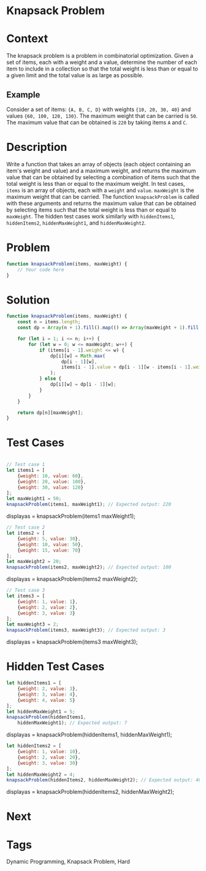 # Knapsack Problem

# Context

The knapsack problem is a problem in combinatorial optimization. Given a set of items, each with a weight and a value,
determine the number of each item to include in a collection so that the total weight is less than or equal to a given
limit and the total value is as large as possible.

## Example

Consider a set of items: `{A, B, C, D}` with weights `{10, 20, 30, 40}` and values `{60, 100, 120, 130}`. The maximum
weight that can be carried is `50`. The maximum value that can be obtained is `220` by taking items `A` and `C`.

# Description

Write a function that takes an array of objects (each object containing an item's weight and value) and a maximum
weight, and returns the maximum value that can be obtained by selecting a combination of items such that the total
weight is less than or equal to the maximum weight. In test cases, `items` is an array of objects,
each with a `weight` and `value`. `maxWeight` is the maximum weight that can be carried. The function `knapsackProblem`
is called with these arguments and returns the maximum value that can be obtained by selecting items such that the total
weight is less than or equal to `maxWeight`. The hidden test cases work similarly with
`hiddenItems1`, `hiddenItems2`, `hiddenMaxWeight1`, and `hiddenMaxWeight2`.

# Problem

```javascript
function knapsackProblem(items, maxWeight) {
    // Your code here
}
```

# Solution

```javascript
function knapsackProblem(items, maxWeight) {
    const n = items.length;
    const dp = Array(n + 1).fill().map(() => Array(maxWeight + 1).fill(0));

    for (let i = 1; i <= n; i++) {
        for (let w = 0; w <= maxWeight; w++) {
            if (items[i - 1].weight <= w) {
                dp[i][w] = Math.max(
                    dp[i - 1][w],
                    items[i - 1].value + dp[i - 1][w - items[i - 1].weight]
                );
            } else {
                dp[i][w] = dp[i - 1][w];
            }
        }
    }

    return dp[n][maxWeight];
}
```

# Test Cases

```javascript

// Test case 1
let items1 = [
    {weight: 10, value: 60},
    {weight: 20, value: 100},
    {weight: 30, value: 120}
];
let maxWeight1 = 50;
knapsackProblem(items1, maxWeight1); // Expected output: 220
```

displayas = knapsackProblem(items1 maxWeight1);

```javascript
// Test case 2
let items2 = [
    {weight: 5, value: 30},
    {weight: 10, value: 50},
    {weight: 15, value: 70}
];
let maxWeight2 = 20;
knapsackProblem(items2, maxWeight2); // Expected output: 100
```

displayas = knapsackProblem(items2 maxWeight2);

```javascript
// Test case 3
let items3 = [
    {weight: 1, value: 1},
    {weight: 2, value: 2},
    {weight: 3, value: 3}
];
let maxWeight3 = 2;
knapsackProblem(items3, maxWeight3); // Expected output: 3

```

displayas = knapsackProblem(items3 maxWeight3);

# Hidden Test Cases

```javascript
let hiddenItems1 = [
    {weight: 2, value: 3},
    {weight: 3, value: 4},
    {weight: 4, value: 5}
];
let hiddenMaxWeight1 = 5;
knapsackProblem(hiddenItems1,
    hiddenMaxWeight1); // Expected output: 7
```

displayas = knapsackProblem(hiddenItems1, hiddenMaxWeight1);

```javascript
let hiddenItems2 = [
    {weight: 1, value: 10},
    {weight: 2, value: 20},
    {weight: 3, value: 30}
];
let hiddenMaxWeight2 = 4;
knapsackProblem(hiddenItems2, hiddenMaxWeight2); // Expected output: 40
```

displayas = knapsackProblem(hiddenItems2, hiddenMaxWeight2);

# Next

# Tags

Dynamic Programming, Knapsack Problem, Hard

